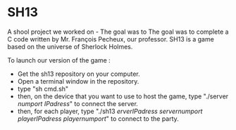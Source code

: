 # SH13
A shool project we worked on - The goal was to The goal was to complete a C code written by Mr. François Pecheux, our professor. SH13 is a game based on the universe of Sherlock Holmes.

To launch our version of the game :
- Get the sh13 repository on your computer.
- Open a terminal window in the repository.
- type "sh cmd.sh"
- then, on the device that you want to use to host the game, type "./server *numport* *IPadress*" to connect the server.
- then, for each player, type "./sh13 *erverIPadress* *servernumport* *playerIPadress* *playernumport*" to connect to the party.

